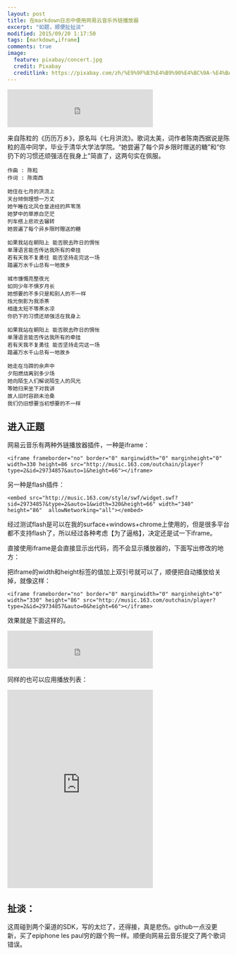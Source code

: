 ```yaml
---
layout: post
title: 在markdown日志中使用网易云音乐外链播放器
excerpt: "如题，顺便扯扯淡"
modified: 2015/09/20 1:17:50 
tags: [markdown,iframe]
comments: true
image:
  feature: pixabay/concert.jpg
  credit: Pixabay
  creditlink: https://pixabay.com/zh/%E9%9F%B3%E4%B9%90%E4%BC%9A-%E4%BA%BA%E7%BE%A4-%E8%A7%82%E4%BC%97-%E4%BA%BA-%E9%9F%B3%E4%B9%90-%E5%A8%B1%E4%B9%90-%E8%8A%82%E6%97%A5-%E6%80%A7%E8%83%BD-%E4%B9%90%E8%B6%A3-%E4%B9%90%E9%98%9F-768722/
---
```


<iframe frameborder="no" border="0" marginwidth="0" marginheight="0" width="330" height="86" src="http://music.163.com/outchain/player?type=2&id=29535531&auto=0&height=66"></iframe>

来自陈粒的《历历万乡》，原名叫《七月洪流》。歌词太美，词作者陈南西据说是陈粒的高中同学，毕业于清华大学法学院。“她尝遍了每个异乡限时赠送的糖”和“你扔下的习惯还顽强活在我身上”简直了，这两句实在佩服。

	作曲 : 陈粒
    作词 : 陈南西

    她住在七月的洪流上
    天台倾倒理想一万丈
    她午睡在北风仓皇途经的芦苇荡
    她梦中的草原白茫茫
    列车搭上悲欢去辗转
    她尝遍了每个异乡限时赠送的糖

    如果我站在朝阳上 能否脱去昨日的惆怅
    单薄语言能否传达我所有的牵挂
    若有天我不复勇往 能否坚持走完这一场
    踏遍万水千山总有一地故乡

    城市慷慨亮整夜光
    如同少年不惧岁月长
    她想要的不多只是和别人的不一样
    烛光倒影为我添茶
    相逢太短不等茶水凉
    你扔下的习惯还顽强活在我身上

    如果我站在朝阳上 能否脱去昨日的惆怅
    单薄语言能否传达我所有的牵挂
    若有天我不复勇往 能否坚持走完这一场
    踏遍万水千山总有一地故乡

    她走在马蹄的余声中
    夕阳燃烧离别多少场
    她向陌生人们解说陌生人的风光
    等她归来坐下对我讲
    故人旧时容颜未沧桑
    我们仍旧想要当初想要的不一样

## 进入正题

网易云音乐有两种外链播放器插件，一种是iframe：

    <iframe frameborder="no" border="0" marginwidth="0" marginheight="0" width=330 height=86 src="http://music.163.com/outchain/player?type=2&id=29734857&auto=1&height=66"></iframe>

另一种是flash插件：

    <embed src="http://music.163.com/style/swf/widget.swf?sid=29734857&type=2&auto=1&width=320&height=66" width="340" height="86"  allowNetworking="all"></embed>

经过测试flash是可以在我的surface+windows+chrome上使用的，但是很多平台都不支持flash了，所以经过各种考虑【为了逼格】，决定还是试一下iframe。

直接使用iframe是会直接显示出代码，而不会显示播放器的，下面写出修改的地方：

把iframe的width和height标签的值加上双引号就可以了，顺便把自动播放给关掉，就像这样：

    <iframe frameborder="no" border="0" marginwidth="0" marginheight="0" width="330" height="86" src="http://music.163.com/outchain/player?type=2&id=29734857&auto=0&height=66"></iframe>

效果就是下面这样的。

<iframe frameborder="no" border="0" marginwidth="0" marginheight="0" width="330" height="86" src="http://music.163.com/outchain/player?type=2&id=29734857&auto=0&height=66"></iframe>

同样的也可以应用播放列表：

<iframe frameborder="no" border="0" marginwidth="0" marginheight="0" width="330" height="450" src="http://music.163.com/outchain/player?type=0&id=48865558&auto=0&height=430"></iframe>


## 扯淡：

这周碰到两个渠道的SDK，写的太烂了，还得接，真是悲伤。github一点没更新，买了epiphone les paul穷的跟个狗一样。顺便向网易云音乐提交了两个歌词错误。